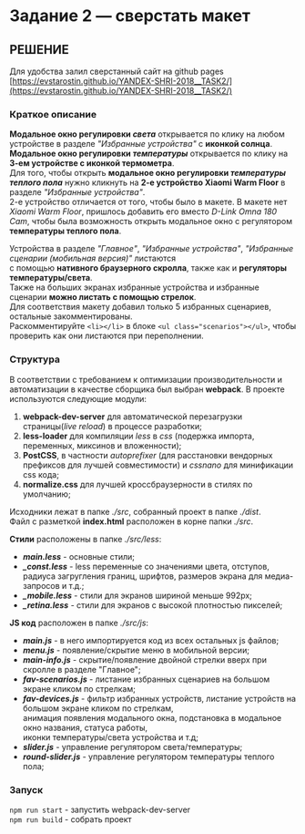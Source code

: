 # Задание 2 — сверстать макет

## РЕШЕНИЕ
Для удобства залил сверстанный сайт на github pages [https://evstarostin.github.io/YANDEX-SHRI-2018__TASK2/](https://evstarostin.github.io/YANDEX-SHRI-2018__TASK2/) 

### Краткое описание
**Модальное окно регулировки *света*** открывается по клику на любом устройстве в разделе *"Избранные устройства"* с **иконкой солнца**.  
**Модальное окно регулировки *температуры*** открывается по клику на **3-ем устройстве с иконкой термометра**.  
Для того, чтобы открыть **модальное окно регулировки *температуры теплого пола*** нужно кликнуть на **2-е устройство Xiaomi Warm Floor** в разделе *"Избранные устройства"*.  
2-е устройство отличается от того, чтобы было в макете. В макете нет *Xiaomi Warm Floor*, пришлось добавить его вместо *D-Link Omna 180 Cam*, чтобы была возможность открыть модальное окно с регулятором **температуры теплого пола**.  
  
Устройства в разделе *"Главное"*, *"Избранные устройства"*, *"Избранные сценарии (мобильная версия)"* листаются  
с помощью **нативного браузерного скролла**, также как и **регуляторы температуры/света**.  
Также на больших экранах избранные устройства и избранные сценарии **можно листать с помощью стрелок**.  
Для соответствия макету добавил только 5 избранных сценариев, остальные закомментированы.  
Раскомментируйте `<li></li>` в блоке `<ul class="scenarios"></ul>`, чтобы проверить как они листаются при переполнении.  
  
### Структура
В соответствии с требованием к оптимизации производительности и автоматизации в качестве сборщика был выбран **webpack**. 
В проекте используются следующие модули:  
1. **webpack-dev-server** для автоматической перезагрузки страницы(*live reload*) в процессе разработки;
2. **less-loader** для компиляции *less* в *css* (подержка импорта, переменных, миксинов и вложенности);
3. **PostCSS**, в частности *autoprefixer* (для расстановки вендорных префиксов для лучшей совместимости) и *cssnano* для минификации css кода;
4. **normalize.css** для лучшей кроссбраузерности в стилях по умолчанию;

Исходники лежат в папке *./src*, собранный проект в папке *./dist*.  
Файл с разметкой **index.html** расположен в корне папки *./src*.  
  
**Стили** расположены в папке *./src/less*:  
- ***main.less*** - основные стили;  
- ***_const.less*** - less переменные со значениями цвета, отступов, радиуса загругления границ, шрифтов, размеров экрана для медиа-запросов и т.д.;  
- ***_mobile.less*** - стили для экранов шириной меньше 992px;  
- ***_retina.less*** - стили для экранов с высокой плотностью пикселей;  
  
**JS код** расположен в папке *./src/js*:  
- ***main.js*** - в него импортируется код из всех остальных js файлов;  
- ***menu.js*** - появление/скрытие меню в мобильной версии;  
- ***main-info.js*** - скрытие/появление двойной стрелки вверх при скролле в разделе "Главное";  
- ***fav-scenarios.js*** - листание избранных сценариев на большом экране кликом по стрелкам;  
- ***fav-devices.js*** - фильтр избранных устройств, листание устройств на большом экране кликом по стрелкам,  
  анимация появления модального окна, подстановка в модальное окно названия, статуса работы,  
  иконки температуры/света устройства и т.д;  
- ***slider.js*** - управление регулятором света/температуры;  
- ***round-slider.js*** - управление регулятором температуры теплого пола;  

### Запуск
`npm run start` - запустить webpack-dev-server  
`npm run build` - собрать проект  
